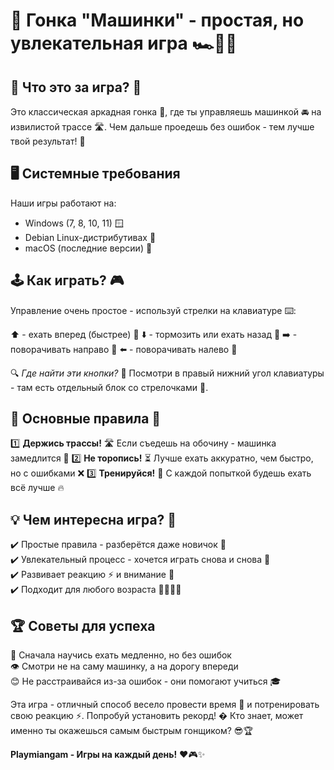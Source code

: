 # 🚗 **Гонка "Машинки" - простая, но увлекательная игра** 🏎️💨✨

## 🌟 **Что это за игра?** 🤔
Это классическая аркадная гонка 🏁, где ты управляешь машинкой 🚘 на извилистой трассе 🛣️. Чем дальше проедешь без ошибок - тем лучше твой результат! 💯

## 🖥️ **Системные требования**
Наши игры работают на:
- Windows (7, 8, 10, 11) 🪟
- Debian Linux-дистрибутивах 🐧
- macOS (последние версии) 🍏

## 🕹️ **Как играть?** 🎮
Управление очень простое - используй стрелки на клавиатуре ⌨️:

⬆️ - ехать вперед (быстрее) 🚀
⬇️ - тормозить или ехать назад 🛑
➡️ - поворачивать направо 🔄
⬅️ - поворачивать налево 🔄

🔍 *Где найти эти кнопки?* 👀 Посмотри в правый нижний угол клавиатуры - там есть отдельный блок со стрелочками 🔽.

## 🚦 **Основные правила** 📜
1️⃣ **Держись трассы!** 🛣️ Если съедешь на обочину - машинка замедлится 🐢
2️⃣ **Не торопись!** ⏳ Лучше ехать аккуратно, чем быстро, но с ошибками ❌
3️⃣ **Тренируйся!** 💪 С каждой попыткой будешь ехать всё лучше 🔥

## 💡 **Чем интересна игра?** 🤩
✔️ Простые правила - разберётся даже новичок 👶  
✔️ Увлекательный процесс - хочется играть снова и снова 🔁  
✔️ Развивает реакцию ⚡ и внимание 👀  
✔️ Подходит для любого возраста 👨👩👧👦  

## 🏆 **Советы для успеха** 
🐢 Сначала научись ехать медленно, но без ошибок  
👁️ Смотри не на саму машинку, а на дорогу впереди  
😊 Не расстраивайся из-за ошибок - они помогают учиться 🎓



Эта игра - отличный способ весело провести время 🎉 и потренировать свою реакцию ⚡. Попробуй установить рекорд! � Кто знает, может именно ты окажешься самым быстрым гонщиком? 😎🏆

**Playmiangam - Игры на каждый день!** ❤️🎮✨
